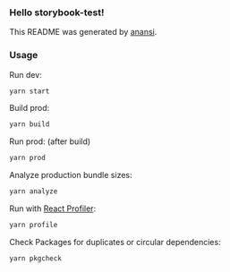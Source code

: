 ### Hello storybook-test!


This README was generated by [anansi](https://github.com/ntucker/anansi/tree/master/packages/generator-js#readme).

### Usage

Run dev:

```bash
yarn start
```

Build prod:

```bash
yarn build
```

Run prod: (after build)

```bash
yarn prod
```

Analyze production bundle sizes:

```bash
yarn analyze
```

Run with [React Profiler](https://reactjs.org/blog/2018/09/10/introducing-the-react-profiler.html):

```bash
yarn profile
```

Check Packages for duplicates or circular dependencies:

```bash
yarn pkgcheck
```
